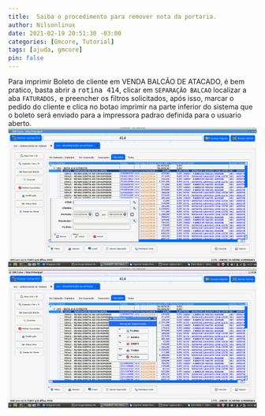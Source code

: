 ```yaml
---
title:  Saiba o procedimento para remover nota da portaria.
author: Nilsonlinux
date: 2021-02-19 20:51:30 -03:00
categories: [Gmcore, Tutorial]
tags: [ajuda, gmcore]
pin: false
---
```


Para imprimir Boleto de cliente em VENDA BALCÃO DE ATACADO, é bem pratico, basta abrir a
<kbd>rotina 414</kbd>, clicar em ```SEPARAÇÃO BALCAO``` localizar a aba ```FATURADOS,``` e preencher os filtros
solicitados, após isso, marcar o pedido do cliente e clica no botao imprimir na parte inferior do
sistema que o boleto será enviado para a impressora padrao definida para o usuario aberto.
![imagem 1](https://raw.githubusercontent.com/sistemanpdvs/sistemanpdvs.github.io/master/assets/img/Posts/gm5.png)
![imagem 2](https://raw.githubusercontent.com/sistemanpdvs/sistemanpdvs.github.io/master/assets/img/Posts/gm6.png)

